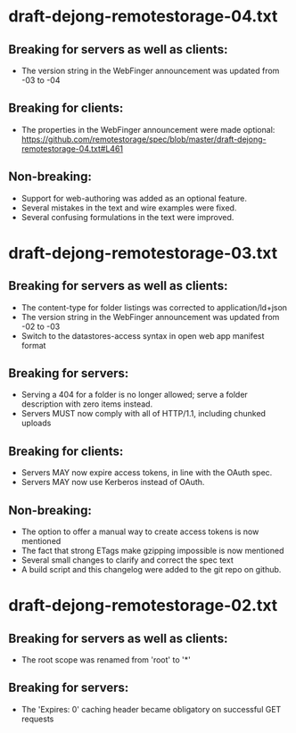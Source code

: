 # draft-dejong-remotestorage-04.txt

## Breaking for servers as well as clients:
* The version string in the WebFinger announcement was updated from -03 to -04

## Breaking for clients:
* The properties in the WebFinger announcement were made optional:
  https://github.com/remotestorage/spec/blob/master/draft-dejong-remotestorage-04.txt#L461

## Non-breaking:
* Support for web-authoring was added as an optional feature.
* Several mistakes in the text and wire examples were fixed.
* Several confusing formulations in the text were improved.

# draft-dejong-remotestorage-03.txt

## Breaking for servers as well as clients:
* The content-type for folder listings was corrected to application/ld+json
* The version string in the WebFinger announcement was updated from -02 to -03
* Switch to the datastores-access syntax in open web app manifest format

## Breaking for servers:
* Serving a 404 for a folder is no longer allowed; serve a folder description with zero items instead.
* Servers MUST now comply with all of HTTP/1.1, including chunked uploads

## Breaking for clients:
* Servers MAY now expire access tokens, in line with the OAuth spec.
* Servers MAY now use Kerberos instead of OAuth.

## Non-breaking:
* The option to offer a manual way to create access tokens is now mentioned
* The fact that strong ETags make gzipping impossible is now mentioned
* Several small changes to clarify and correct the spec text
* A build script and this changelog were added to the git repo on github.

# draft-dejong-remotestorage-02.txt

## Breaking for servers as well as clients:
* The root scope was renamed from 'root' to '*'

## Breaking for servers:
* The 'Expires: 0' caching header became obligatory on successful GET requests
